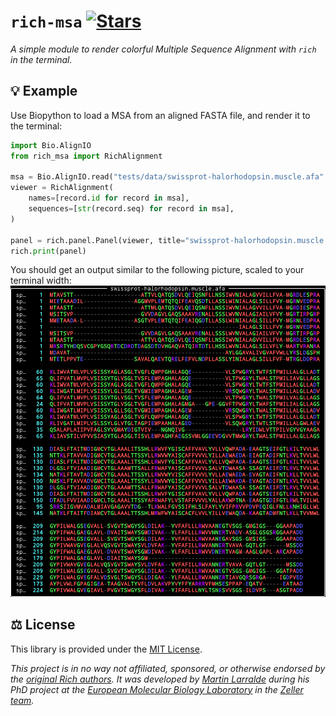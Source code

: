 # `rich-msa` [![Stars](https://img.shields.io/github/stars/althonos/rich-msa.svg?style=social&maxAge=3600&label=Star)](https://github.com/althonos/rich-msa/stargazers)

*A simple module to render colorful Multiple Sequence Alignment with `rich` in the terminal.*

## 💡 Example

Use Biopython to load a MSA from an aligned FASTA file, and render it to the
terminal:

```python
import Bio.AlignIO
from rich_msa import RichAlignment

msa = Bio.AlignIO.read("tests/data/swissprot-halorhodopsin.muscle.afa" "fasta")
viewer = RichAlignment(
    names=[record.id for record in msa],
    sequences=[str(record.seq) for record in msa],
)

panel = rich.panel.Panel(viewer, title="swissprot-halorhodopsin.muscle.afa")
rich.print(panel)
```

You should get an output similar to the following picture, scaled to your
terminal width:
![screenshot](https://github.com/althonos/rich-msa/raw/main/static/example1.png)

## ⚖️ License

This library is provided under the [MIT License](https://choosealicense.com/licenses/mit/).

*This project is in no way not affiliated, sponsored, or otherwise endorsed
by the [original Rich authors](https://github.com/textualize). It was developed
by [Martin Larralde](https://github.com/althonos/) during his PhD project
at the [European Molecular Biology Laboratory](https://www.embl.de/) in
the [Zeller team](https://github.com/zellerlab).*
